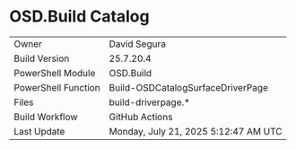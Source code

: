 ﻿# OSD.Build Catalog

| | |
|-|-|
| Owner | David Segura |
| Build Version | 25.7.20.4 |
| PowerShell Module | OSD.Build |
| PowerShell Function | Build-OSDCatalogSurfaceDriverPage |
| Files | build-driverpage.* |
| Build Workflow | GitHub Actions |
| Last Update | Monday, July 21, 2025 5:12:47 AM UTC |
